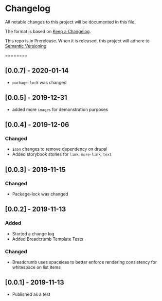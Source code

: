 # Changelog
All notable changes to this project will be documented in this file.

The format is based on [Keep a Changelog](https://keepachangelog.com/en/1.0.0/).

This repo is in Prerelease. When it is released, this project will adhere to [Semantic Versioning](https://semver.org/spec/v2.0.0.html)

========
## [0.0.7] - 2020-01-14
- `package-lock` was changed

## [0.0.5] - 2019-12-31
- added more `images` for demonstration purposes

## [0.0.4] - 2019-12-06
### Changed 
- `icon` changes to remove dependency on drupal
- Added storybook stories for `link`, `more-link`, `text`

## [0.0.3] - 2019-11-15
### Changed
- Package-lock was changed

## [0.0.2] - 2019-11-13
### Added
- Started a change log
- Added Breadcrumb Template Tests

### Changed
- Breadcrumb uses spaceless to better enforce rendering consistency for whitespace on list items

## [0.0.1] - 2019-11-13
- Published as a test
